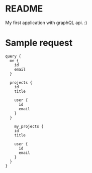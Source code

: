# README

My first application with graphQL api. :)

# Sample request
```
query {  
  me {
    id
    email
  }

  projects {
    id
    title

    user {
      id
      email
    }
  }

    my_projects {
    id
    title

    user {
      id
      email
    }
  }
}
```
